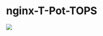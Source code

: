 # nginx-T-Pot-TOPS
[![](https://github.com/nu11secur1ty/nginx-tpotce/blob/master/wall/wall.png)](https://github.com/Offensive-Penetration-Security)
